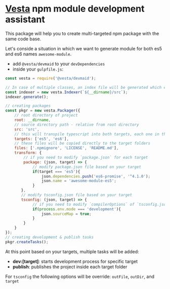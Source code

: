 # [Vesta](https://vestarayanafzar.com) npm module development assistant

This package will help you to create multi-targeted npm package with the same code base.

Let's conside a situation in which we want to generate module for both es5 and es6 names `awesome-module`.

* add `@vesta/devmaid` to your `devDependencies`
* inside your `gulpfile.js`:

```javascript
const vesta = require('@vesta/devmaid');

// In case of multiple classes, an index file will be generated which exports all you exported classes, functions, and variables
const indexer = new vesta.Indexer(`${__dirname}/src`);
indexer.generate();

// creating packages
const pkgr = new vesta.Packager({
    // root directory of project
    root: __dirname,
    // source directory path - relative from root directory
    src: 'src',
    // this will transpile typescript into both targets, each one in their own directory
    targets: ['es5', 'es6'],
    // these files will be copied directly to the target folders
    files: ['.npmignore', 'LICENSE', 'README.md'],
    transform: {
        // if you need to modify `package.json` for each target 
        package: (json, target) => {
            // modify package.json file based on your target
            if(target === 'es5'){
                json.dependencies.push('es6-promise', '^4.1.0');
                json.name = 'awesome-module-es5';
            }
       },
       // modify tsconfig.json file based on your target
       tsconfig: (json, target) => {
            // if you need to modify `compilerOptions` of `tsconfig.json` for each target
            if(process.env.mode === 'development'){
                json.sourceMap = true;
            }
        }
    }
});
// creating development & publish tasks
pkgr.createTasks();
```

At this point based on your targets, multiple tasks will be added:
* **dev:[target]**: starts development process for specific target
* **publish**: publishes the project inside each target folder

For `tsconfig` the following options will be override: `outFile`, `outDir`, and `target`